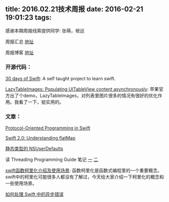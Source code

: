 title: 2016.02.21技术周报
date: 2016-02-21 19:01:23
tags:
---

感谢本期周报线索提供同学: 张萌，桉远

周报汇总 [地址](https://github.com/BaiduHiDeviOS/iOS-Tech-Weekly)

周报博客 [地址](http://baiduhidevios.github.io/)


### 开源代码：

[30 days of Swift](https://github.com/allenwong/30DaysofSwift): A self taught project to learn swift.

[LazyTableImages: Populating UITableView content asynchronously](https://developer.apple.com/library/ios/samplecode/LazyTableImages/Introduction/Intro.html): 苹果官方出了个demo，LazyTableImages，对列表里图片很多的情况有很好的优化作用。我看了一下，挺实用的。

### 文章：

[Protocol-Oriented Programming in Swift](https://medium.com/@andrea.prearo/protocol-oriented-programming-in-swift-daba92bc9c98#.gt766gejh)

[Swift 2.0: Understanding flatMap](https://www.natashatherobot.com/swift-2-flatmap/)

[静态类型的 NSUserDefaults](http://swift.gg/2016/02/17/nsuserdefaults-static/)

读 Threading Programming Guide 笔记 [一](http://www.devtalking.com/articles/read-threading-programming-guide-1/) [二](http://www.devtalking.com/articles/read-threading-programming-guide-2/)

[swift函数柯里化介绍及使用场景](http://www.jianshu.com/p/5b27fec8c616): 函数柯里化是函数式编程里的一个重要概念。swift中的柯里化可能很多人都没有了解过，今天给大家介绍一下柯里化的概念和一些使用场景。

[如何处理 Swift 中的异步错误](http://swift.gg/2016/02/16/async-errors/)
